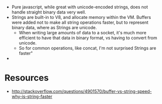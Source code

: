 - Pure javascript, while great with unicode-encoded strings, does not handle straight binary data very well.
- Strings are built-in to V8, and allocate memory within the VM. Buffers were added not to make all string operations faster, but to represent binary data, where as Strings are unicode.
	- When writing large amounts of data to a socket, it's much more efficient to have that data in binary format, vs having to convert from unicode.
	- So for common operations, like concat, I'm not surprised Strings are faster"
-

# Resources

- http://stackoverflow.com/questions/4901570/buffer-vs-string-speed-why-is-string-faster